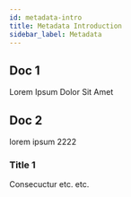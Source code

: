 ```yaml
---
id: metadata-intro
title: Metadata Introduction
sidebar_label: Metadata
---
```


## Doc 1
Lorem Ipsum Dolor Sit Amet

## Doc 2
lorem ipsum 2222
### Title 1
Consecuctur etc. etc.